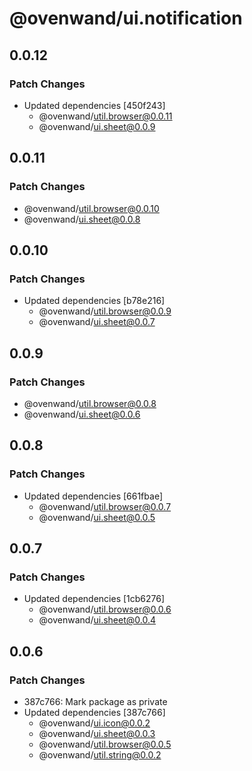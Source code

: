 # @ovenwand/ui.notification

## 0.0.12

### Patch Changes

- Updated dependencies [450f243]
  - @ovenwand/util.browser@0.0.11
  - @ovenwand/ui.sheet@0.0.9

## 0.0.11

### Patch Changes

- @ovenwand/util.browser@0.0.10
- @ovenwand/ui.sheet@0.0.8

## 0.0.10

### Patch Changes

- Updated dependencies [b78e216]
  - @ovenwand/util.browser@0.0.9
  - @ovenwand/ui.sheet@0.0.7

## 0.0.9

### Patch Changes

- @ovenwand/util.browser@0.0.8
- @ovenwand/ui.sheet@0.0.6

## 0.0.8

### Patch Changes

- Updated dependencies [661fbae]
  - @ovenwand/util.browser@0.0.7
  - @ovenwand/ui.sheet@0.0.5

## 0.0.7

### Patch Changes

- Updated dependencies [1cb6276]
  - @ovenwand/util.browser@0.0.6
  - @ovenwand/ui.sheet@0.0.4

## 0.0.6

### Patch Changes

- 387c766: Mark package as private
- Updated dependencies [387c766]
  - @ovenwand/ui.icon@0.0.2
  - @ovenwand/ui.sheet@0.0.3
  - @ovenwand/util.browser@0.0.5
  - @ovenwand/util.string@0.0.2
